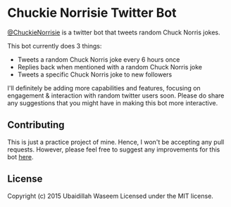 # Chuckie Norrisie Twitter Bot
[@ChuckieNorrisie](https://twitter.com/ChuckieNorrisie) is a twitter bot that tweets random Chuck Norris jokes.

This bot currently does 3 things:
* Tweets a random Chuck Norris joke every 6 hours once
* Replies back when mentioned with a random Chuck Norris joke
* Tweets a specific Chuck Norris joke to new followers

I'll definitely be adding more capabilities and features, focusing on engagement & interaction with random twitter users soon. Please do share any suggestions that you might have in making this bot more interactive.

## Contributing
This is just a practice project of mine. Hence, I won't be accepting any pull requests. However, please feel free to suggest any improvements for this bot [here](https://github.com/uwaseem/ChuckieNorrisieTwitterBot/issues).

## License
Copyright (c) 2015 Ubaidillah Waseem
Licensed under the MIT license.